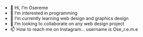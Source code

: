 - 👋 Hi, I’m Osereme
- 👀 I’m interested in programming 
- 🌱 I’m currently learning web design and graphics design 
- 💞️ I’m looking to collaborate on any web design project 
- 📫 How to reach me on Instagram... username is Ose_r.e.m.e


<!---
Osereme01/Osereme01 is a ✨ special ✨ repository because its `README.md` (this file) appears on your GitHub profile.
You can click the Preview link to take a look at your changes.
--->
